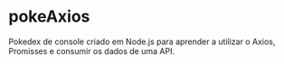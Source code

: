 # pokeAxios
Pokedex de console criado em Node.js para aprender a utilizar o Axios, Promisses e consumir os dados de uma API.

